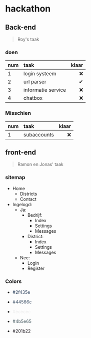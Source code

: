 # hackathon

## Back-end
> Roy's taak
### doen
| num | taak | klaar |
| ------------- |:-------------| -----:|
| 1 | login systeem | ❌ |
| 2 | url parser | ✔ |
| 3 | informatie service | ❌ |
| 4 | chatbox | ❌ |

### Misschien
| num | taak | klaar |
| ------------- |:-------------| -----:|
| 1 | subaccounts | ❌ |

## front-end
> Ramon en Jonas' taak
### sitemap
- Home
    - Districts
    - Contact
- Ingelogd:
   - Ja:
        - Bedrijf:
            -  Index
            -  Settings
        	- Messages
        - District:
            - Index
            - Settings
            - Messages
    - Nee:    
		- Login
		- Register
### Colors
- <p style="color: #2f435e;">#2f435e</p>
- <p style="color: #44566c;">#44566c</p>
- <p style="color: #ececec;">#ececec</p>
- <p style="color: #4b5e65;">#4b5e65</p>
- <p style="color: #201b22;">#201b22</p>